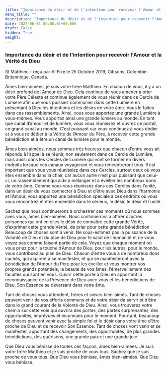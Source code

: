 ```yaml
---
title: "Importance du désir et de l'intention pour recevoir l'Amour et la Vérité de Dieu"
menu_title: ""
description: "Importance du désir et de l'intention pour recevoir l'Amour et la Vérité de Dieu"
date: 2022-06-01 06:00:01+00:886
draft: False
hidden: True
weight:
---
```

### Importance du désir et de l'intention pour recevoir l'Amour et la Vérité de Dieu

St Matthieu - reçu par Al Fike le 25 Octobre 2019, Gibsons, Colombie-Britannique, Canada.

Âmes bien-aimées, je suis votre frère Matthieu. En chacun de vous, il y a un désir profond de l’Amour de Dieu. Cela continue de vous amener à prier votre Père Céleste et continue également de vous réunir dans ce Cercle de Lumière afin que vous puissiez communier dans cette Lumière en présentant à Dieu les intentions et les désirs de votre âme. Vous le faites dans ces rassemblements. Ainsi, vous vous apportez une grande Lumière à vous-mêmes. Vous apportez ainsi une grande lumière au monde. En tant que canal d’amour et de lumière, vous vous réunissez et ouvrez ce portail, ce grand canal au monde. C’est puissant car vous continuez à vous dédier et à vous re dédier à la Vérité de l’Amour du Père, à recevoir cette grande bénédiction et à être un canal de lumière pour le monde.

Âmes bien-aimées, nous sommes très heureux que chacun d’entre vous ait répondu à l’appel à se réunir, non seulement dans ce Cercle de Lumière, mais aussi dans les Cercles de Lumière qui vont se former en divers endroits lorsque ces canaux voyageront et vous rencontreront tous. Il est important que vous vous réunissiez dans ces Cercles, surtout ceux où vous êtes ensemble dans la chair, car aucun autre n’est plus puissant que celui-ci, un rassemblement qui aide à mélanger et à éveiller les nombreux dons de votre âme. Comme vous vous réunissez dans ces Cercles dans l’unité, dans un désir de vous connecter à Dieu et d’être avec Dieu dans l’harmonie et l’Amour, vous apportez une bénédiction spéciale à ces endroits où vous vous rencontrez et êtes ensemble dans le sérieux, le désir, le désir et l’unité.

Sachez que nous continuerons à orchestrer ces moments où nous sommes avec vous, âmes bien-aimées. Nous continuerons à attirer d’autres personnes qui ont en elles le désir de connaître cette grande Vérité, d’exprimer cette grande Vérité, de prier pour cette grande bénédiction. Beaucoup de choses sont à venir. Ne sous-estimez pas la puissance de la Volonté de Dieu et du plan de Dieu pour le salut de l’humanité et ne vous voyez pas comme faisant partie de cela. Voyez que chaque moment où vous priez pour la touche d’Amour de Dieu, pour les autres, pour le monde, vous contribuez au plan de Dieu. Chacun d’entre vous a de nombreux dons cachés, qui aspirent à se manifester, et qui se manifesteront avec la bénédiction de l’Amour du Père pour les éveiller et vous montrer vos propres grands potentiels, la beauté de vos âmes, l’émerveillement des facultés qui sont en vous. Ouvrir cette porte à Dieu en apportant la reconnaissance de la Présence de Dieu avec vous et les bénédictions de Dieu, Son Essence se déversant dans votre âme.

Tant de choses vous attendent, frères et sœurs bien-aimés. Tant de choses peuvent venir de vos efforts communs et de votre désir de servir et d’être dans le grand courant de la Volonté de Dieu. Ainsi, vous trouverez votre chemin sur cette voie qui ouvrira des portes, des portes surprenantes, des opportunités, imprévues et inconnues pour le moment. Pourtant, beaucoup de choses peuvent venir avec la simple foi et le désir dans votre âme d’être proche de Dieu et de recevoir Son Essence. Tant de choses vont venir et se manifester, apportant des changements, des opportunités, de plus grandes bénédictions, des guérisons, une grande paix et une grande joie.

Que Dieu vous bénisse de toutes ces façons, âmes bien-aimées. Je suis votre frère Matthieu et je suis proche de vous tous. Sachez que je suis proche de vous tous. Que Dieu vous bénisse, âmes bien-aimées. Que Dieu vous bénisse.
